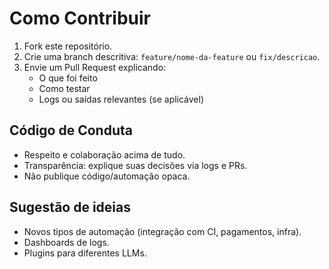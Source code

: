 # Como Contribuir

1. Fork este repositório.
2. Crie uma branch descritiva: `feature/nome-da-feature` ou `fix/descricao`.
3. Envie um Pull Request explicando:
   - O que foi feito
   - Como testar
   - Logs ou saídas relevantes (se aplicável)

## Código de Conduta

- Respeito e colaboração acima de tudo.
- Transparência: explique suas decisões via logs e PRs.
- Não publique código/automação opaca.

## Sugestão de ideias

- Novos tipos de automação (integração com CI, pagamentos, infra).
- Dashboards de logs.
- Plugins para diferentes LLMs.